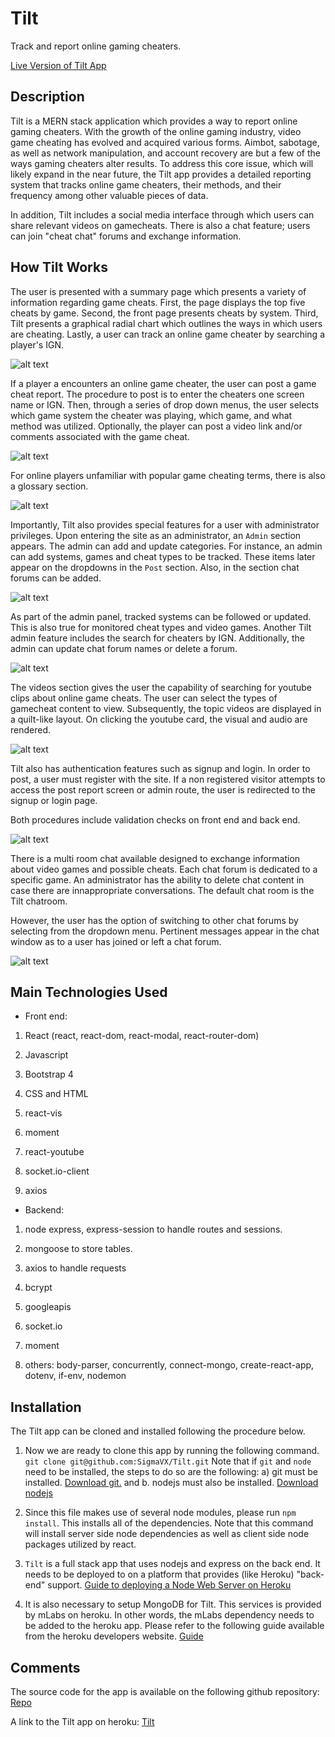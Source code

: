 # Tilt

Track and report online gaming cheaters.

[Live Version of Tilt App](https://infinite-fjord-30472.herokuapp.com/)

## Description

Tilt is a MERN stack application which provides a way to report online gaming cheaters. With the growth of the online gaming industry, video game cheating has evolved and acquired various forms. Aimbot, sabotage, as well as network manipulation, and account recovery are but a few of the ways gaming cheaters alter results. To address this core issue, which will likely expand in the near future, the Tilt app provides a detailed reporting system that tracks online game cheaters, their methods, and their frequency among other valuable pieces of data.

In addition, Tilt includes a social media interface through which users can share relevant videos on gamecheats. There is also a chat feature; users can join "cheat chat" forums and exchange information.

## How Tilt Works

The user is presented with a summary page which presents a variety of information regarding game cheats. First, the page displays the top five cheats by game. Second, the front page presents cheats by system. Third, Tilt presents a graphical radial chart which outlines the ways in which users are cheating. Lastly, a user can track an online game cheater by searching a player's IGN.

![alt text](./README_images/home.gif "Home Screen")

If a player a encounters an online game cheater, the user can post a game cheat report. The procedure to post is to enter the cheaters one screen name or IGN. Then, through a series of drop down menus, the user selects which game system the cheater was playing, which game, and what method was utilized. Optionally, the player can post a video link and/or comments associated with the game cheat.

![alt text](./README_images/post.gif "Post")

For online players unfamiliar with popular game cheating terms, there is also a glossary section.

![alt text](./README_images/glossary.gif "Glossary")

Importantly, Tilt also provides special features for a user with administrator privileges. Upon entering the site as an administrator, an `Admin` section appears. The admin can add and update categories. For instance, an admin can add systems, games and cheat types to be tracked. These items later appear on the dropdowns in the `Post` section. Also, in the section chat forums can be added.

![alt text](./README_images/admin_1.gif "Admin")

As part of the admin panel, tracked systems can be followed or updated. This is also true for monitored cheat types and video games. Another Tilt admin feature includes the search for cheaters by IGN. Additionally, the admin can update chat forum names or delete a forum.

![alt text](./README_images/admin_2.gif "Admin")

The videos section gives the user the capability of searching for youtube clips about online game cheats. The user can select the types of gamecheat content to view. Subsequently, the topic videos are displayed in a quilt-like layout. On clicking the youtube card, the visual and audio are rendered.

![alt text](./README_images/video.gif "Videos")

Tilt also has authentication features such as signup and login. In order to post, a user must register with the site. If a non registered visitor attempts to access the post report screen or admin route, the user is redirected to the signup or login page.

Both procedures include validation checks on front end and back end.

![alt text](./README_images/signup_login.gif "Signup, Login")

There is a multi room chat available designed to exchange information about video games and possible cheats. Each chat forum is dedicated to a specific game. An administrator has the ability to delete chat content in case there are innappropriate conversations. The default chat room is the Tilt chatroom.

However, the user has the option of switching to other chat forums by selecting from the dropdown menu. Pertinent messages appear in the chat window as to a user has joined or left a chat forum.

![alt text](./README_images/chat.gif "Chat")

## Main Technologies Used

* Front end:

1. React (react, react-dom, react-modal, react-router-dom)

2. Javascript

3. Bootstrap 4

4. CSS and HTML

5. react-vis

6. moment

7. react-youtube

8. socket.io-client

9. axios

* Backend:

1. node express, express-session to handle routes and sessions.

2. mongoose to store tables.

3. axios to handle requests

4. bcrypt

5. googleapis

6. socket.io

7. moment

8. others: body-parser, concurrently, connect-mongo,
    create-react-app, dotenv, if-env, nodemon

## Installation

The Tilt app can be cloned and installed following the procedure below.

1. Now we are ready to clone this app by running the following command. `git clone git@github.com:SigmaVX/Tilt.git` Note that if `git` and `node` need to be installed, the steps to do so are the following: a) git must be installed. [Download git.](https://git-scm.com/downloads) and b. nodejs must also be installed. [Download nodejs](https://nodejs.org/en/download/)

2. Since this file makes use of several node modules, please run `npm install`.  This installs all of the dependencies. Note that this command will install server side node dependencies as well as client side node packages utilized by react.

3. `Tilt` is a full stack app that uses nodejs and express on the back end. It needs to be deployed to on a platform that provides (like Heroku) "back-end" support. [Guide to deploying a Node Web Server on Heroku](https://github.com/RutgersCodingBootcamp/RUTSOM201801FSF4-Class-Repository-FSF/blob/master/13-express/Supplemental/HerokuGuide.md)

4. It is also necessary to setup MongoDB for Tilt. This services is provided by mLabs on heroku. In other words, the mLabs dependency needs to be added to the heroku app. Please refer to the following guide available from the heroku developers website. [Guide](https://devcenter.heroku.com/articles/mongolab#adding-mlab-as-a-heroku-add-on)

## Comments

The source code for the app is available on the following github repository:
[Repo](https://github.com/SigmaVX/Tilt)

A link to the Tilt app on heroku:
[Tilt](https://enigmatic-reef-11009.herokuapp.com/)
